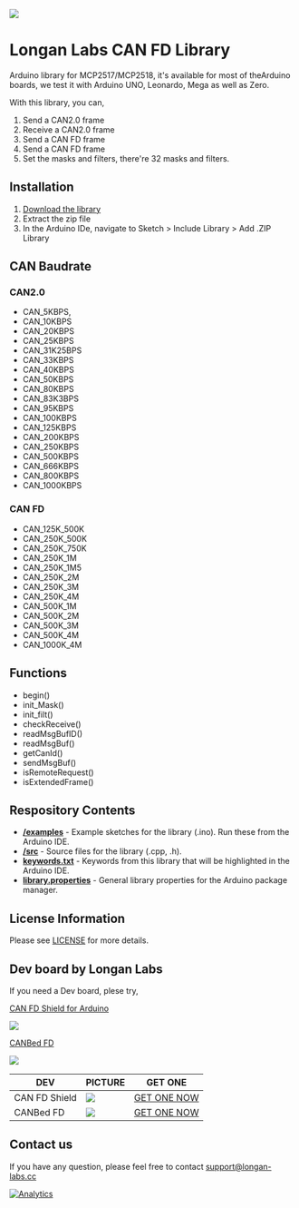 ![](https://www.longan-labs.cc/media/catalog/category/Categories-32.png)

# Longan Labs CAN FD Library

Arduino library for MCP2517/MCP2518, it's available for most of theArduino boards, we test it with Arduino UNO, Leonardo, Mega as well as Zero.

With this library, you can,

1. Send a CAN2.0 frame
2. Receive a CAN2.0 frame
3. Send a CAN FD frame
4. Send a CAN FD frame
5. Set the masks and filters, there're 32 masks and filters. 

## Installation

1. [Download the library](https://github.com/Longan-Labs/Longan_CANFD/archive/refs/heads/master.zip)
2. Extract the zip file
3. In the Arduino IDe, navigate to Sketch > Include Library > Add .ZIP Library

## CAN Baudrate

### CAN2.0

- CAN_5KBPS,
- CAN_10KBPS
- CAN_20KBPS
- CAN_25KBPS
- CAN_31K25BPS
- CAN_33KBPS  
- CAN_40KBPS  
- CAN_50KBPS  
- CAN_80KBPS  
- CAN_83K3BPS 
- CAN_95KBPS  
- CAN_100KBPS 
- CAN_125KBPS 
- CAN_200KBPS 
- CAN_250KBPS 
- CAN_500KBPS 
- CAN_666KBPS 
- CAN_800KBPS 
- CAN_1000KBPS

### CAN FD

- CAN_125K_500K
- CAN_250K_500K
- CAN_250K_750K
- CAN_250K_1M
- CAN_250K_1M5
- CAN_250K_2M
- CAN_250K_3M
- CAN_250K_4M
- CAN_500K_1M
- CAN_500K_2M
- CAN_500K_3M
- CAN_500K_4M
- CAN_1000K_4M

## Functions

- begin()
- init_Mask()
- init_filt()
- checkReceive()
- readMsgBufID()
- readMsgBuf()
- getCanId()
- sendMsgBuf()
- isRemoteRequest()
- isExtendedFrame()

## Respository Contents

* [**/examples**](./examples) - Example sketches for the library (.ino). Run these from the Arduino IDE.
* [**/src**](./src) - Source files for the library (.cpp, .h).
* [**keywords.txt**](./keywords.txt) - Keywords from this library that will be highlighted in the Arduino IDE.
* [**library.properties**](./library.properties) - General library properties for the Arduino package manager.

## License Information

Please see [LICENSE](./LICENSE) for more details.

## Dev board by Longan Labs

If you need a Dev board, plese try,

[CAN FD Shield for Arduino](https://www.longan-labs.cc/1030012.html)

[![](https://www.longan-labs.cc/media/catalog/product/cache/ecd051e9670bd57df35c8f0b122d8aea/1/0/1030012-2_2.jpg)](https://www.longan-labs.cc/1030012.html)

[CANBed FD](https://www.longan-labs.cc/1030009.html)

[![](https://www.longan-labs.cc/media/catalog/product/cache/ecd051e9670bd57df35c8f0b122d8aea/1/0/1030009-1.jpg)](https://www.longan-labs.cc/1030009.html)


|DEV|PICTURE|GET ONE|
|---|-------|-------|
|CAN FD Shield|![](https://www.longan-labs.cc/media/catalog/product/cache/ecd051e9670bd57df35c8f0b122d8aea/1/0/1030012-2_2.jpg)|[GET ONE NOW](https://www.longan-labs.cc/1030012.html)|
|CANBed FD|![](https://www.longan-labs.cc/media/catalog/product/cache/ecd051e9670bd57df35c8f0b122d8aea/1/0/1030009-1.jpg)|[GET ONE NOW](https://www.longan-labs.cc/1030009.html)|

## Contact us

If you have any question, please feel free to contact [support@longan-labs.cc](support@longan-labs.cc)


[![Analytics](https://ga-beacon.appspot.com/UA-101965714-1/Longan_CANFD)](https://github.com/igrigorik/ga-beacon)
